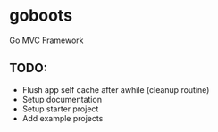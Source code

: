 goboots
=======

Go MVC Framework

## TODO:
- Flush app self cache after awhile (cleanup routine)
- Setup documentation
- Setup starter project
- Add example projects